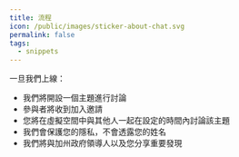 ```yaml
---
title: 流程
icon: /public/images/sticker-about-chat.svg
permalink: false
tags:
  - snippets
---
```

一旦我們上線：

* 我們將開設一個主題進行討論
* 參與者將收到加入邀請
* 您將在虛擬空間中與其他人一起在設定的時間內討論該主題
* 我們會保護您的隱私，不會透露您的姓名
* 我們將與加州政府領導人以及您分享重要發現